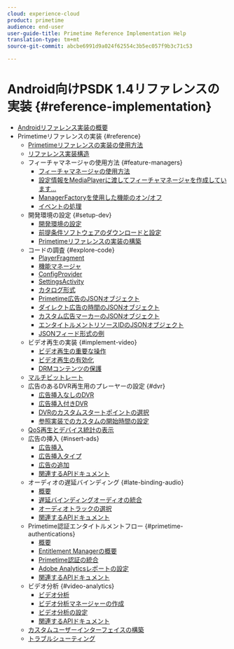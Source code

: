 ```yaml
---
cloud: experience-cloud
product: primetime
audience: end-user
user-guide-title: Primetime Reference Implementation Help
translation-type: tm+mt
source-git-commit: abcbe6991d9a024f62554c3b5ec057f9b3c71c53

---
```



# Android向けPSDK 1.4リファレンスの実装 {#reference-implementation}

+ [Androidリファレンス実装の概要](home.md)
+ Primetimeリファレンスの実装 {#reference}
   + [Primetimeリファレンスの実装の使用方法](ref-implementation/how-to-use-ref-player.md)
   + [リファレンス実装構造](ref-implementation/ref-player-structure.md)
   + フィーチャマネージャの使用方法 {#feature-managers}
      + [フィーチャマネージャの使用方法](ref-implementation/using-feature-managers/how-to-use-feature-managers.md)
      + [設定情報をMediaPlayerに渡してフィーチャマネージャを作成しています…](ref-implementation/using-feature-managers/creating-feature-managers.md)
      + [ManagerFactoryを使用した機能のオン/オフ](ref-implementation/using-feature-managers/turning-features-on-off.md)
      + [イベントの処理](ref-implementation/using-feature-managers/handling-events.md)
   + 開発環境の設定 {#setup-dev}
      + [開発環境の設定](set-up-dev-environment/set-up-dev-environment-overview.md)
      + [前提条件ソフトウェアのダウンロードと設定](set-up-dev-environment/download-prereqs-android.md)
      + [Primetimeリファレンスの実装の構築](set-up-dev-environment/install-the-ref-player-project.md)
   + コードの調査 {#explore-code}
      + [PlayerFragment](set-up-dev-environment/exploring-code/player-fragment.md)
      + [機能マネージャ](set-up-dev-environment/exploring-code/about-psdk-feature-managers.md)
      + [ConfigProvider](set-up-dev-environment/exploring-code/config-provider.md)
      + [SettingsActivity](set-up-dev-environment/exploring-code/settings-activity.md)
      + [カタログ形式](set-up-dev-environment/exploring-code/catalog-format.md)
      + [Primetime広告のJSONオブジェクト](set-up-dev-environment/exploring-code/json-pt-ads.md)
      + [ダイレクト広告の時間のJSONオブジェクト](set-up-dev-environment/exploring-code/json-direct-ad-breaks.md)
      + [カスタム広告マーカーのJSONオブジェクト](set-up-dev-environment/exploring-code/json-custom-ad-markers.md)
      + [エンタイトルメントリソースIDのJSONオブジェクト](set-up-dev-environment/exploring-code/json-entitlement-resource-id.md)
      + [JSONフィード形式の例](set-up-dev-environment/exploring-code/example-json-feed-format.md)
   + ビデオ再生の実装 {#implement-video}
      + [ビデオ再生の重要な操作](implement-video-playback/video-playback.md)
      + [ビデオ再生の有効化](implement-video-playback/enable-video-playback.md)
      + [DRMコンテンツの保護](implement-video-playback/content-protection.md)
   + [マルチビットレート](implement-video-playback/mbr.md)
   + 広告のあるDVR再生用のプレーヤーの設定 {#dvr}
      + [広告挿入なしのDVR](implement-video-playback/dvr/dvr-without-ad-insertion.md)
      + [広告挿入付きDVR](implement-video-playback/dvr/dvr-with-ad-insertion.md)
      + [DVRのカスタムスタートポイントの選択](implement-video-playback/dvr/dvr-custom-start-point.md)
      + [参照実装でのカスタムの開始時間の設定](implement-video-playback/dvr/set-custom-start-time-dvr.md)
   + [QoS再生とデバイス統計の表示](implement-video-playback/qos-statistics.md)
   + 広告の挿入 {#insert-ads}
      + [広告挿入](insert-ads/ad-insertion.md)
      + [広告挿入タイプ](insert-ads/ad-insertion-types.md)
      + [広告の追加](insert-ads/add-advertising.md)
      + [関連するAPIドキュメント](insert-ads/aps-callbacks-ad-insertion.md)
   + オーディオの遅延バインディング {#late-binding-audio}
      + [概要](late-binding-audio/late-binding-audio-overview.md)
      + [遅延バインディングオーディオの統合](late-binding-audio/aa-enable.md)
      + [オーディオトラックの選択](late-binding-audio/select-audio-tracks.md)
      + [関連するAPIドキュメント](late-binding-audio/aa-api-callbacks.md)
   + Primetime認証エンタイトルメントフロー {#primetime-authentications}
      + [概要](paytvpass-entitlement/paytvpass-entitlement-overview.md)
      + [Entitlement Managerの概要](paytvpass-entitlement/entitlement-overvivew.md)
      + [Primetime認証の統合](paytvpass-entitlement/integrate-pass.md)
      + [Adobe Analyticsレポートの設定](paytvpass-entitlement/pass-analytics-setup.md)
      + [関連するAPIドキュメント](paytvpass-entitlement/pass-apis-callbacks.md)
   + ビデオ分析 {#video-analytics}
      + [ビデオ分析](video-analytics/video-analytics-overview.md)
      + [ビデオ分析マネージャーの作成](video-analytics/create-video-analytics-manager.md)
      + [ビデオ分析の設定](video-analytics/configure-video-analytics-manager.md)
      + [関連するAPIドキュメント](video-analytics/va-apis-callbacks.md)
   + [カスタムユーザーインターフェイスの構築](build-custom-ui.md)
   + [トラブルシューティング](troubleshooting.md)
